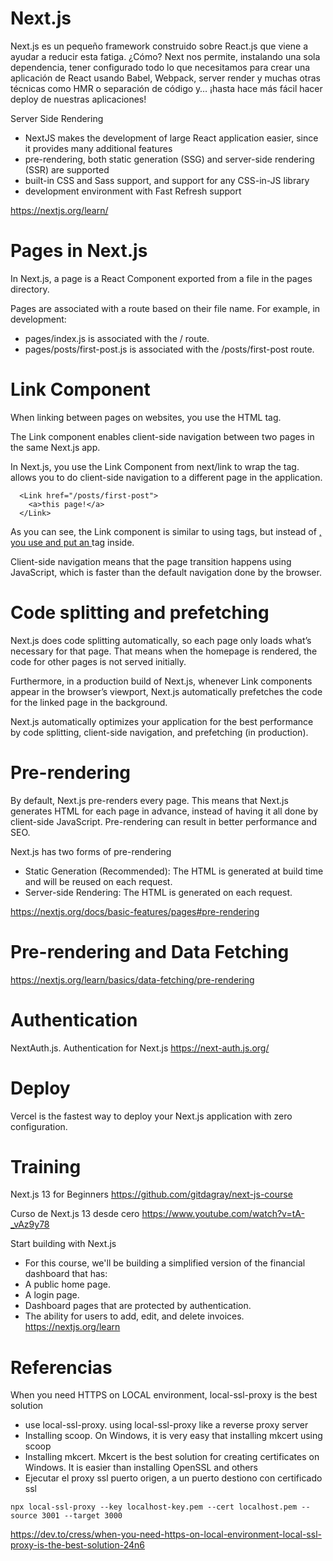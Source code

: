 
# Next.js

Next.js es un pequeño framework construido sobre React.js que viene a ayudar a reducir esta fatiga. ¿Cómo? Next nos permite, instalando una sola dependencia, tener configurado todo lo que necesitamos para crear una aplicación de React usando Babel, Webpack, server render y muchas otras técnicas como HMR o separación de código y… ¡hasta hace más fácil hacer deploy de nuestras aplicaciones!

Server Side Rendering

- NextJS makes the development of large React application easier, since it provides many additional features
- pre-rendering, both static generation (SSG) and server-side rendering (SSR) are supported
- built-in CSS and Sass support, and support for any CSS-in-JS library
- development environment with Fast Refresh support

https://nextjs.org/learn/

# Pages in Next.js

In Next.js, a page is a React Component exported from a file in the pages directory.

Pages are associated with a route based on their file name. For example, in development:

- pages/index.js is associated with the / route.
- pages/posts/first-post.js is associated with the /posts/first-post route.
	

# Link Component

When linking between pages on websites, you use the <a> HTML tag.

The Link component enables client-side navigation between two pages in the same Next.js app.




In Next.js, you use the Link Component from next/link to wrap the <a> tag. <Link> allows you to do client-side navigation to a different page in the application.

```
  <Link href="/posts/first-post">
    <a>this page!</a>
  </Link>
```

As you can see, the Link component is similar to using <a> tags, but instead of <a href="…">, you use <Link href="…"> and put an <a> tag inside.

Client-side navigation means that the page transition happens using JavaScript, which is faster than the default navigation done by the browser.

# Code splitting and prefetching

Next.js does code splitting automatically, so each page only loads what’s necessary for that page. That means when the homepage is rendered, the code for other pages is not served initially.

Furthermore, in a production build of Next.js, whenever Link components appear in the browser’s viewport, Next.js automatically prefetches the code for the linked page in the background.

Next.js automatically optimizes your application for the best performance by code splitting, client-side navigation, and prefetching (in production).

# Pre-rendering

By default, Next.js pre-renders every page. This means that Next.js generates HTML for each page in advance, instead of having it all done by client-side JavaScript. Pre-rendering can result in better performance and SEO.

Next.js has two forms of pre-rendering
- Static Generation (Recommended): The HTML is generated at build time and will be reused on each request.
- Server-side Rendering: The HTML is generated on each request.


https://nextjs.org/docs/basic-features/pages#pre-rendering

# Pre-rendering and Data Fetching

https://nextjs.org/learn/basics/data-fetching/pre-rendering

# Authentication

NextAuth.js. Authentication for Next.js
https://next-auth.js.org/

# Deploy

Vercel is the fastest way to deploy your Next.js application with zero configuration.




# Training

Next.js 13 for Beginners
https://github.com/gitdagray/next-js-course

Curso de Next.js 13 desde cero
https://www.youtube.com/watch?v=tA-_vAz9y78


Start building with Next.js
- For this course, we'll be building a simplified version of the financial dashboard that has:
- A public home page.
- A login page.
- Dashboard pages that are protected by authentication.
- The ability for users to add, edit, and delete invoices.
https://nextjs.org/learn


# Referencias

When you need HTTPS on LOCAL environment, local-ssl-proxy is the best solution
- use local-ssl-proxy. using local-ssl-proxy like a reverse proxy server
- Installing scoop. On Windows, it is very easy that installing mkcert using scoop
- Installing mkcert. Mkcert is the best solution for creating certificates on Windows. It is easier than installing OpenSSL and others
- Ejecutar el proxy ssl puerto origen, a un puerto destiono con certificado ssl
```
npx local-ssl-proxy --key localhost-key.pem --cert localhost.pem --source 3001 --target 3000
```

https://dev.to/cress/when-you-need-https-on-local-environment-local-ssl-proxy-is-the-best-solution-24n6